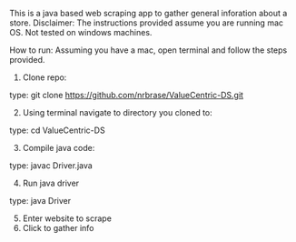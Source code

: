 This is a java based web scraping app to gather general inforation about a store. 
Disclaimer: The instructions provided assume you are running mac OS. Not tested on windows machines.

How to run:
Assuming you have a mac, open terminal and follow the steps provided.
1) Clone repo:

type:
git clone https://github.com/nrbrase/ValueCentric-DS.git

2) Using terminal navigate to directory you cloned to:

type:
cd ValueCentric-DS

3) Compile java code:

type:
javac Driver.java

4) Run java driver

type: 
java Driver

5) Enter website to scrape
6) Click to gather info

